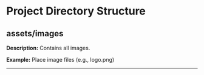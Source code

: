 # Project Directory Structure

## assets/images

**Description:** Contains all images.

**Example:** Place image files (e.g., logo.png)

---

